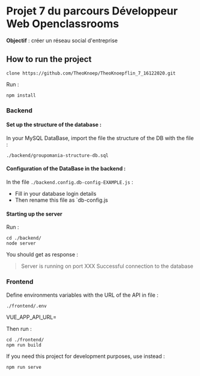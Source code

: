 # Projet 7 du parcours Développeur Web Openclassrooms

**Objectif** : créer un réseau social d'entreprise 

## How to run the project 

```
clone https://github.com/TheoKnoep/TheoKnoepflin_7_16122020.git 
```

Run : 

```
npm install
```

### Backend
#### Set up the structure of the database : 
In your MySQL DataBase, import the file the structure of the DB with the file : 

`./backend/groupomania-structure-db.sql` 


#### Configuration of the DataBase in the backend : 
In the file `./backend.config.db-config-EXAMPLE.js` : 

- Fill in your database login details
- Then rename this file as `db-config.js 


#### Starting up the server
Run : 
 
```
cd ./backend/
node server
```

You should get as response : 

> Server is running on port XXX
> Successful connection to the database


### Frontend
Define environments variables with the URL of the API in file : 

`./frontend/.env`

VUE_APP_API_URL=


Then run : 

```
cd ./frontend/
npm run build
```

If you need this project for development purposes, use instead : 

```
npm run serve
```

